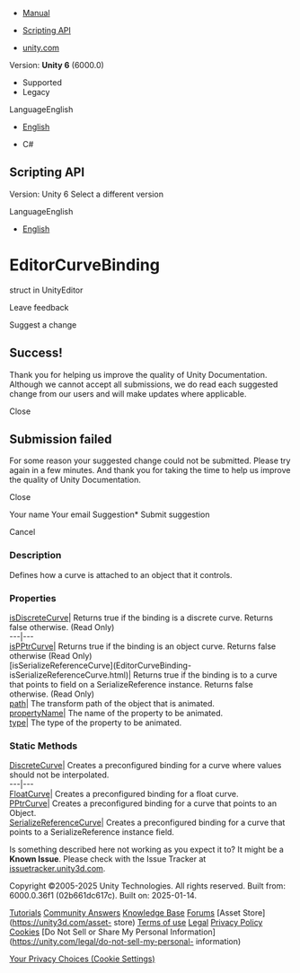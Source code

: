 [ ]()

  * [Manual](../Manual/index.html)
  * [Scripting API](../ScriptReference/index.html)

  * [unity.com](https://unity.com/)

Version: **Unity 6** (6000.0)

  * Supported
  * Legacy

LanguageEnglish

  * [English]()

  * C#

[ ](https://docs.unity3d.com)

## Scripting API

Version: Unity 6 Select a different version

LanguageEnglish

  * [English]()

# EditorCurveBinding

struct in UnityEditor

Leave feedback

Suggest a change

## Success!

Thank you for helping us improve the quality of Unity Documentation. Although
we cannot accept all submissions, we do read each suggested change from our
users and will make updates where applicable.

Close

## Submission failed

For some reason your suggested change could not be submitted. Please <a>try
again</a> in a few minutes. And thank you for taking the time to help us
improve the quality of Unity Documentation.

Close

Your name Your email Suggestion* Submit suggestion

Cancel

[ ]()

### Description

Defines how a curve is attached to an object that it controls.

### Properties

[isDiscreteCurve](EditorCurveBinding-isDiscreteCurve.html)| Returns true if
the binding is a discrete curve. Returns false otherwise. (Read Only)  
---|---  
[isPPtrCurve](EditorCurveBinding-isPPtrCurve.html)| Returns true if the
binding is an object curve. Returns false otherwise (Read Only)  
[isSerializeReferenceCurve](EditorCurveBinding-
isSerializeReferenceCurve.html)| Returns true if the binding is to a curve
that points to field on a SerializeReference instance. Returns false
otherwise. (Read Only)  
[path](EditorCurveBinding-path.html)| The transform path of the object that is
animated.  
[propertyName](EditorCurveBinding-propertyName.html)| The name of the property
to be animated.  
[type](EditorCurveBinding-type.html)| The type of the property to be animated.  
  
### Static Methods

[DiscreteCurve](EditorCurveBinding.DiscreteCurve.html)| Creates a
preconfigured binding for a curve where values should not be interpolated.  
---|---  
[FloatCurve](EditorCurveBinding.FloatCurve.html)| Creates a preconfigured
binding for a float curve.  
[PPtrCurve](EditorCurveBinding.PPtrCurve.html)| Creates a preconfigured
binding for a curve that points to an Object.  
[SerializeReferenceCurve](EditorCurveBinding.SerializeReferenceCurve.html)|
Creates a preconfigured binding for a curve that points to a
SerializeReference instance field.  
  
Is something described here not working as you expect it to? It might be a
**Known Issue**. Please check with the Issue Tracker at
[issuetracker.unity3d.com](https://issuetracker.unity3d.com).

Copyright ©2005-2025 Unity Technologies. All rights reserved. Built from:
6000.0.36f1 (02b661dc617c). Built on: 2025-01-14.

[Tutorials](https://unity3d.com/learn) [Community
Answers](https://answers.unity3d.com) [Knowledge
Base](https://support.unity3d.com/hc/en-us)
[Forums](https://forum.unity3d.com) [Asset Store](https://unity3d.com/asset-
store) [Terms of use](https://docs.unity3d.com/Manual/TermsOfUse.html)
[Legal](https://unity.com/legal) [Privacy
Policy](https://unity.com/legal/privacy-policy)
[Cookies](https://unity.com/legal/cookie-policy) [Do Not Sell or Share My
Personal Information](https://unity.com/legal/do-not-sell-my-personal-
information)

[Your Privacy Choices (Cookie Settings)](javascript:void\(0\);)

